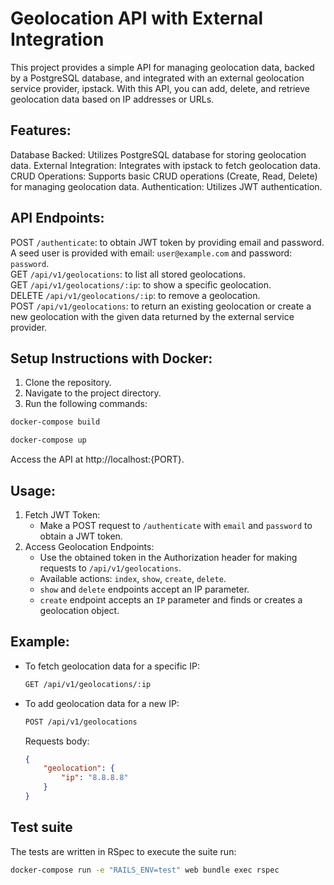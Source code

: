 # Geolocation API with External Integration
This project provides a simple API for managing geolocation data, backed by a PostgreSQL database, and integrated with an external geolocation service provider, ipstack. With this API, you can add, delete, and retrieve geolocation data based on IP addresses or URLs.

## Features:
Database Backed: Utilizes PostgreSQL database for storing geolocation data.
External Integration: Integrates with ipstack to fetch geolocation data.
CRUD Operations: Supports basic CRUD operations (Create, Read, Delete) for managing geolocation data.
Authentication: Utilizes JWT authentication.

## API Endpoints:
POST `/authenticate`: to obtain JWT token by providing email and password. A seed user is provided with email: `user@example.com` and password: `password`.\
GET `/api/v1/geolocations`: to list all stored geolocations.\
GET `/api/v1/geolocations/:ip`: to show a specific geolocation.\
DELETE `/api/v1/geolocations/:ip`: to remove a geolocation.\
POST `/api/v1/geolocations`: to return an existing geolocation or create a new geolocation with the given data returned by the external service provider.

## Setup Instructions with Docker:
1. Clone the repository.
2. Navigate to the project directory.
3. Run the following commands:

```bash
docker-compose build
```
```bash
docker-compose up
```

Access the API at http://localhost:{PORT}.

## Usage:
1. Fetch JWT Token:
    - Make a POST request to `/authenticate` with `email` and `password` to obtain a JWT token.
2. Access Geolocation Endpoints:
    - Use the obtained token in the Authorization header for making requests to `/api/v1/geolocations`.
    - Available actions: `index`, `show`, `create`, `delete`.
    - `show` and `delete` endpoints accept an IP parameter.
    - `create` endpoint accepts an `IP` parameter and finds or creates a geolocation object.
  
## Example:
- To fetch geolocation data for a specific IP:
  ```bash
  GET /api/v1/geolocations/:ip
  ```
- To add geolocation data for a new IP:
  ```bash
  POST /api/v1/geolocations
  ```
  Requests body:
  ```json
  {
      "geolocation": {
          "ip": "8.8.8.8"
      }
  }
  ```

## Test suite
The tests are written in RSpec to execute the suite run:
```bash
docker-compose run -e "RAILS_ENV=test" web bundle exec rspec
```

